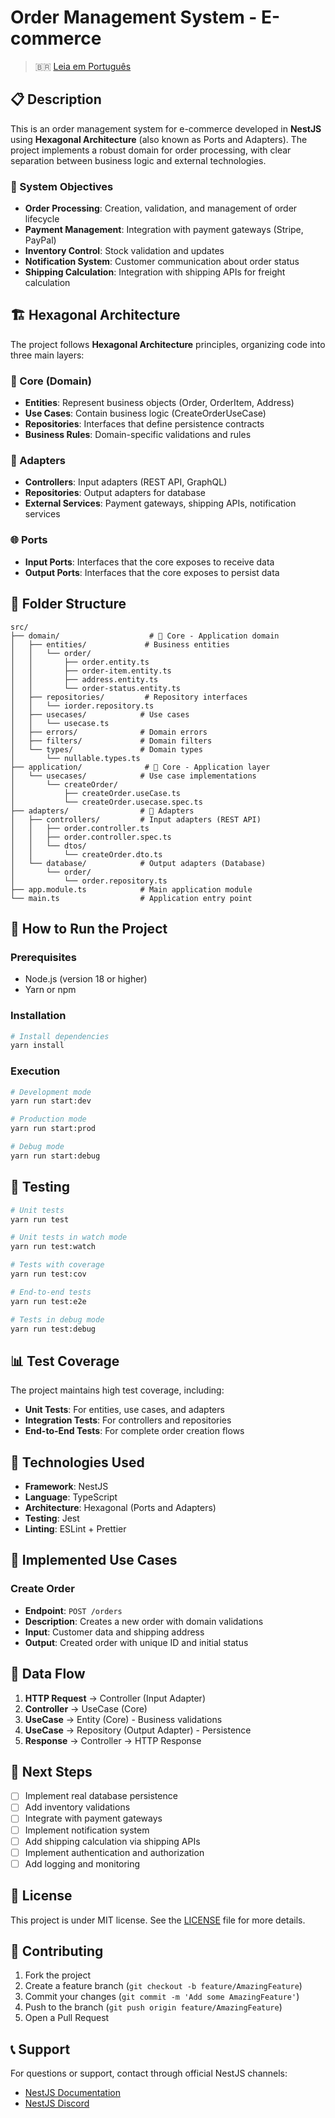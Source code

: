 # Order Management System - E-commerce

> 🇧🇷 [Leia em Português](README.pt-BR.md)

## 📋 Description

This is an order management system for e-commerce developed in **NestJS** using **Hexagonal Architecture** (also known as Ports and Adapters). The project implements a robust domain for order processing, with clear separation between business logic and external technologies.

### 🎯 System Objectives

- **Order Processing**: Creation, validation, and management of order lifecycle
- **Payment Management**: Integration with payment gateways (Stripe, PayPal)
- **Inventory Control**: Stock validation and updates
- **Notification System**: Customer communication about order status
- **Shipping Calculation**: Integration with shipping APIs for freight calculation

## 🏗️ Hexagonal Architecture

The project follows **Hexagonal Architecture** principles, organizing code into three main layers:

### 🎯 Core (Domain)
- **Entities**: Represent business objects (Order, OrderItem, Address)
- **Use Cases**: Contain business logic (CreateOrderUseCase)
- **Repositories**: Interfaces that define persistence contracts
- **Business Rules**: Domain-specific validations and rules

### 🔌 Adapters
- **Controllers**: Input adapters (REST API, GraphQL)
- **Repositories**: Output adapters for database
- **External Services**: Payment gateways, shipping APIs, notification services

### 🌐 Ports
- **Input Ports**: Interfaces that the core exposes to receive data
- **Output Ports**: Interfaces that the core exposes to persist data

## 📁 Folder Structure

```
src/
├── domain/                    # 🎯 Core - Application domain
│   ├── entities/             # Business entities
│   │   └── order/
│   │       ├── order.entity.ts
│   │       ├── order-item.entity.ts
│   │       ├── address.entity.ts
│   │       └── order-status.entity.ts
│   ├── repositories/         # Repository interfaces
│   │   └── iorder.repository.ts
│   ├── usecases/            # Use cases
│   │   └── usecase.ts
│   ├── errors/              # Domain errors
│   ├── filters/             # Domain filters
│   └── types/               # Domain types
│       └── nullable.types.ts
├── application/              # 🎯 Core - Application layer
│   └── usecases/            # Use case implementations
│       └── createOrder/
│           ├── createOrder.useCase.ts
│           └── createOrder.usecase.spec.ts
├── adapters/                # 🔌 Adapters
│   ├── controllers/         # Input adapters (REST API)
│   │   ├── order.controller.ts
│   │   ├── order.controller.spec.ts
│   │   └── dtos/
│   │       └── createOrder.dto.ts
│   └── database/            # Output adapters (Database)
│       └── order/
│           └── order.repository.ts
├── app.module.ts            # Main application module
└── main.ts                  # Application entry point
```

## 🚀 How to Run the Project

### Prerequisites
- Node.js (version 18 or higher)
- Yarn or npm

### Installation
```bash
# Install dependencies
yarn install
```

### Execution
```bash
# Development mode
yarn run start:dev

# Production mode
yarn run start:prod

# Debug mode
yarn run start:debug
```

## 🧪 Testing

```bash
# Unit tests
yarn run test

# Unit tests in watch mode
yarn run test:watch

# Tests with coverage
yarn run test:cov

# End-to-end tests
yarn run test:e2e

# Tests in debug mode
yarn run test:debug
```

## 📊 Test Coverage

The project maintains high test coverage, including:
- **Unit Tests**: For entities, use cases, and adapters
- **Integration Tests**: For controllers and repositories
- **End-to-End Tests**: For complete order creation flows

## 🔧 Technologies Used

- **Framework**: NestJS
- **Language**: TypeScript
- **Architecture**: Hexagonal (Ports and Adapters)
- **Testing**: Jest
- **Linting**: ESLint + Prettier

## 🎯 Implemented Use Cases

### Create Order
- **Endpoint**: `POST /orders`
- **Description**: Creates a new order with domain validations
- **Input**: Customer data and shipping address
- **Output**: Created order with unique ID and initial status

## 🔄 Data Flow

1. **HTTP Request** → Controller (Input Adapter)
2. **Controller** → UseCase (Core)
3. **UseCase** → Entity (Core) - Business validations
4. **UseCase** → Repository (Output Adapter) - Persistence
5. **Response** → Controller → HTTP Response

## 🚧 Next Steps

- [ ] Implement real database persistence
- [ ] Add inventory validations
- [ ] Integrate with payment gateways
- [ ] Implement notification system
- [ ] Add shipping calculation via shipping APIs
- [ ] Implement authentication and authorization
- [ ] Add logging and monitoring

## 📝 License

This project is under MIT license. See the [LICENSE](LICENSE) file for more details.

## 🤝 Contributing

1. Fork the project
2. Create a feature branch (`git checkout -b feature/AmazingFeature`)
3. Commit your changes (`git commit -m 'Add some AmazingFeature'`)
4. Push to the branch (`git push origin feature/AmazingFeature`)
5. Open a Pull Request

## 📞 Support

For questions or support, contact through official NestJS channels:
- [NestJS Documentation](https://docs.nestjs.com)
- [NestJS Discord](https://discord.gg/G7Qnnhy)
